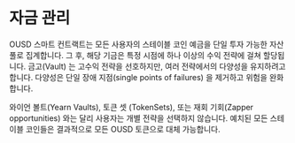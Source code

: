 # 자금 관리

OUSD 스마트 컨트랙트는 모든 사용자의 스테이블 코인 예금을 단일 투자 가능한 자산 풀로 집계합니다. 그 후, 해당 기금은 특정 시점에 하나 이상의 수익 전략에 걸쳐 할당됩니다. 금고\(Vault\) 는 고수익 전략을 선호하지만, 여러 전략에서의 다양성을 유지하려고합니다. 다양성은 단일 장애 지점\(single points of failures\) 을 제거하고 위험을 완화합니다.

와이언 볼트\(Yearn Vaults\), 토큰 셋 \(TokenSets\), 또는 재회 기회\(Zapper opportunities\) 와는 달리 사용자는 개별 전략을 선택하지 않습니다. 예치된 모든 스테이블 코인들은 결과적으로 모든 OUSD 토큰으로 대체 가능합니다.

